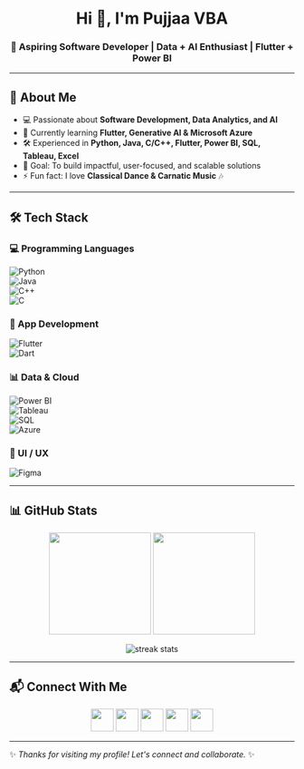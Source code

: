 <!-- Banner / Header -->
<h1 align="center">Hi 👋, I'm Pujjaa VBA</h1>
<h3 align="center">🚀 Aspiring Software Developer | Data + AI Enthusiast | Flutter + Power BI</h3>

---

## 🌟 About Me  
- 💻 Passionate about **Software Development, Data Analytics, and AI**  
- 🌱 Currently learning **Flutter, Generative AI & Microsoft Azure**  
- 🛠️ Experienced in **Python, Java, C/C++, Flutter, Power BI, SQL, Tableau, Excel**  
- 🎯 Goal: To build impactful, user-focused, and scalable solutions  
- ⚡ Fun fact: I love **Classical Dance & Carnatic Music** 🎶  

---

## 🛠️ Tech Stack  

### 💻 Programming Languages  
![Python](https://img.shields.io/badge/Python-3776AB?style=for-the-badge&logo=python&logoColor=yellow)  
![Java](https://img.shields.io/badge/Java-ED8B00?style=for-the-badge&logo=java&logoColor=white)  
![C++](https://img.shields.io/badge/C++-00599C?style=for-the-badge&logo=cplusplus&logoColor=white)  
![C](https://img.shields.io/badge/C-00599C?style=for-the-badge&logo=c&logoColor=white)  

### 📱 App Development  
![Flutter](https://img.shields.io/badge/Flutter-02569B?style=for-the-badge&logo=flutter&logoColor=white)  
![Dart](https://img.shields.io/badge/Dart-0175C2?style=for-the-badge&logo=dart&logoColor=white)  

### 📊 Data & Cloud  
![Power BI](https://img.shields.io/badge/PowerBI-F2C811?style=for-the-badge&logo=powerbi&logoColor=black)  
![Tableau](https://img.shields.io/badge/Tableau-E97627?style=for-the-badge&logo=tableau&logoColor=white)  
![SQL](https://img.shields.io/badge/SQL-336791?style=for-the-badge&logo=postgresql&logoColor=white)  
![Azure](https://img.shields.io/badge/Azure-0089D6?style=for-the-badge&logo=microsoftazure&logoColor=white)  

### 🎨 UI / UX  
![Figma](https://img.shields.io/badge/Figma-000000?style=for-the-badge&logo=figma&logoColor=white)  

---

## 📊 GitHub Stats  

<p align="center">
  <img src="https://github-readme-stats.vercel.app/api?username=PUJJAA-VBA&show_icons=true&theme=tokyonight" height="180px"/>
  <img src="https://github-readme-stats.vercel.app/api/top-langs/?username=PUJJAA-VBA&layout=compact&theme=tokyonight" height="180px"/>
</p>

<p align="center">
  <img src="https://github-readme-streak-stats.herokuapp.com/?user=PUJJAA-VBA&theme=tokyonight" alt="streak stats"/>
</p>

---

## 📬 Connect With Me  

<p align="center">
  <a href="mailto:pujjaabaskaran2005@gmail.com"><img src="https://img.icons8.com/color/48/gmail-new.png" width="40"/></a>
  <a href="https://github.com/PUJJAA-VBA"><img src="https://img.icons8.com/glyph-neue/64/ffffff/github.png" width="40"/></a>
  <a href="https://www.linkedin.com/in/pujjaa-vba/"><img src="https://img.icons8.com/color/48/linkedin.png" width="40"/></a>
  <a href="https://leetcode.com/u/Pujjaa07/"><img src="https://img.icons8.com/external-tal-revivo-color-tal-revivo/48/external-level-up-your-coding-skills-and-quickly-land-a-job-logo-color-tal-revivo.png" width="40"/></a>
  <a href="https://www.hackerrank.com/profile/pujjaabaskaran21"><img src="https://img.icons8.com/external-tal-revivo-color-tal-revivo/48/external-hackerrank-is-a-technology-company-that-focuses-on-competitive-programming-logo-color-tal-revivo.png" width="40"/></a>
</p>

---

✨ *Thanks for visiting my profile! Let's connect and collaborate.* ✨
